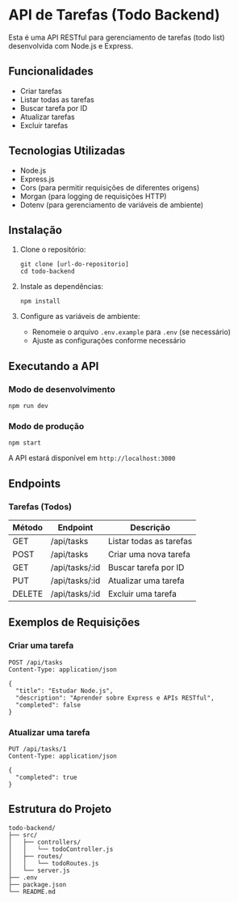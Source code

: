# API de Tarefas (Todo Backend)

Esta é uma API RESTful para gerenciamento de tarefas (todo list) desenvolvida com Node.js e Express.

## Funcionalidades

- Criar tarefas
- Listar todas as tarefas
- Buscar tarefa por ID
- Atualizar tarefas
- Excluir tarefas

## Tecnologias Utilizadas

- Node.js
- Express.js
- Cors (para permitir requisições de diferentes origens)
- Morgan (para logging de requisições HTTP)
- Dotenv (para gerenciamento de variáveis de ambiente)

## Instalação

1. Clone o repositório:
   ```
   git clone [url-do-repositorio]
   cd todo-backend
   ```

2. Instale as dependências:
   ```
   npm install
   ```

3. Configure as variáveis de ambiente:
   - Renomeie o arquivo `.env.example` para `.env` (se necessário)
   - Ajuste as configurações conforme necessário

## Executando a API

### Modo de desenvolvimento

```
npm run dev
```

### Modo de produção

```
npm start
```

A API estará disponível em `http://localhost:3000`

## Endpoints

### Tarefas (Todos)

| Método | Endpoint | Descrição |
|--------|----------|------------|
| GET | /api/tasks | Listar todas as tarefas |
| POST | /api/tasks | Criar uma nova tarefa |
| GET | /api/tasks/:id | Buscar tarefa por ID |
| PUT | /api/tasks/:id | Atualizar uma tarefa |
| DELETE | /api/tasks/:id | Excluir uma tarefa |

## Exemplos de Requisições

### Criar uma tarefa

```
POST /api/tasks
Content-Type: application/json

{
  "title": "Estudar Node.js",
  "description": "Aprender sobre Express e APIs RESTful",
  "completed": false
}
```

### Atualizar uma tarefa

```
PUT /api/tasks/1
Content-Type: application/json

{
  "completed": true
}
```

## Estrutura do Projeto

```
todo-backend/
├── src/
│   ├── controllers/
│   │   └── todoController.js
│   ├── routes/
│   │   └── todoRoutes.js
│   └── server.js
├── .env
├── package.json
└── README.md
```